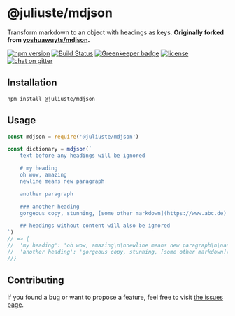 # @juliuste/mdjson

Transform markdown to an object with headings as keys. **Originally forked from [yoshuawuyts/mdjson](https://github.com/yoshuawuyts/mdjson).**

[![npm version](https://img.shields.io/npm/v/@juliuste/mdjson.svg)](https://www.npmjs.com/package/@juliuste/mdjson)
[![Build Status](https://travis-ci.org/juliuste/mdjson.svg?branch=master)](https://travis-ci.org/juliuste/mdjson)
[![Greenkeeper badge](https://badges.greenkeeper.io/juliuste/mdjson.svg)](https://greenkeeper.io/)
[![license](https://img.shields.io/github/license/juliuste/mdjson.svg?style=flat)](license)
[![chat on gitter](https://badges.gitter.im/juliuste.svg)](https://gitter.im/juliuste)

## Installation

```shell
npm install @juliuste/mdjson
```

## Usage

```js
const mdjson = require('@juliuste/mdjson')

const dictionary = mdjson(`
    text before any headings will be ignored

    # my heading
    oh wow, amazing
    newline means new paragraph

    another paragraph

    ### another heading
    gorgeous copy, stunning, [some other markdown](https://www.abc.de)

    ## headings without content will also be ignored
`)
// => {
//  'my heading': 'oh wow, amazing\n\nnewline means new paragraph\n\nanother paragraph',
//  'another heading': 'gorgeous copy, stunning, [some other markdown](https://www.abc.de)'
//}
```

## Contributing

If you found a bug or want to propose a feature, feel free to visit [the issues page](https://github.com/juliuste/mdjson/issues).
